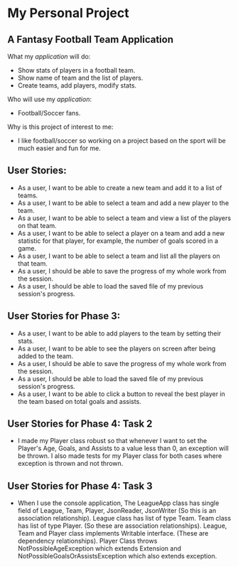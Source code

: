 # My Personal Project

## A Fantasy Football Team Application

What my *application* will do:
- Show stats of players in a football team.
- Show name of team and the list of players.
- Create teams, add players, modify stats.

Who will use my *application*:
- Football/Soccer fans.

Why is this project of interest to me:
- I like football/soccer so working on a project based on the sport will be much easier and fun for me.

## User Stories:
- As a user, I want to be able to create a new team and add it to a list of teams.
- As a user, I want to be able to select a team and add a new player to the team.
- As a user, I want to be able to select a team and view a list of the players on that team.
- As a user, I want to be able to select a player on a team and add a new statistic for that player, for example, the number of goals scored in a game.
- As a user, I want to be able to select a team and list all the players on that team.
- As a user, I should be able to save the progress of my whole work from the session.
- As a user, I should be able to load the saved file of my previous session's progress.


## User Stories for Phase 3:
- As a user, I want to be able to add players to the team by setting their stats.
- As a user, I want to be able to see the players on screen after being added to the team.
- As a user, I should be able to save the progress of my whole work from the session.
- As a user, I should be able to load the saved file of my previous session's progress.
- As a user, I want to be able to click a button to reveal the best player in the team based on total goals and assists.


## User Stories for Phase 4: Task 2
- I made my Player class robust so that whenever I want to set the Player's Age, Goals, and Assists to a value less than 
0, an exception will be thrown. I also made tests for my Player class for both cases where exception is thrown and not thrown.   

## User Stories for Phase 4: Task 3
- When I use the console application, The LeagueApp class has single field of League, Team, Player, JsonReader, JsonWriter 
(So this is an association relationship). League class has list of type Team. Team class has list of type Player. 
(So these are association relationships). League, Team and Player class implements Writable interface. 
(These are dependency relationships). Player Class throws NotPossibleAgeException which extends Extension 
and NotPossibleGoalsOrAssistsException which also extends exception.


